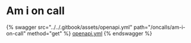 # Am i on call

{% swagger src="../../.gitbook/assets/openapi.yml" path="/oncalls/am-i-on-call" method="get" %}
[openapi.yml](../../.gitbook/assets/openapi.yml)
{% endswagger %}
